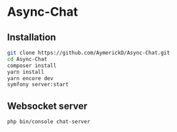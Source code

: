 # Async-Chat

## Installation

```bash
git clone https://github.com/AymerickD/Async-Chat.git
cd Async-Chat
composer install
yarn install
yarn encore dev
symfony server:start
```

## Websocket server

```bash
php bin/console chat-server
```
